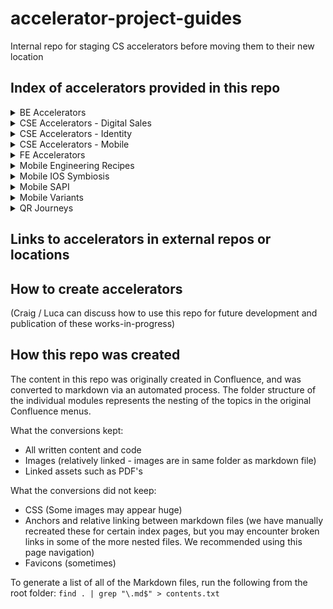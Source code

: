 # accelerator-project-guides
Internal repo for staging CS accelerators before moving them to their new location

## Index of accelerators provided in this repo

<details>
    <summary>BE Accelerators</summary>

Description

* [case-study-wire-mock.md](./be-accelerators/service-virtualisation-mocking-and-proxying-dependencies/case-study-wiremock/case-study-wire-mock.md)
* [customer-implementation-docker-images.md](./be-accelerators/customer-implementation-docker-images/customer-implementation-docker-images.md)
* [how-to-configure-spring-boot-admin-on-kubernetes.md](./be-accelerators/How-to-configure-Spring-Boot-Admin-on Kubernetes/how-to-configure-spring-boot-admin-on-kubernetes.md)
* [service-virtualisation-mocking-and-proxying-dependencies.md](./be-accelerators/service-virtualisation-mocking-and-proxying-dependencies/service-virtualisation-mocking-and-proxying-dependencies.md)
* [test-containers.md](./be-accelerators/test-containers/test-containers.md)

</details>

<details>
    <summary>CSE Accelerators - Digital Sales</summary>

Description



</details>

<details>
    <summary>CSE Accelerators - Identity</summary>

Description



</details>

<details>
    <summary>CSE Accelerators - Mobile</summary>

Description



</details>

<details>
    <summary>FE Accelerators</summary>

Description



</details>

<details>
    <summary>Mobile Engineering Recipes</summary>

Description



</details>

<details>
    <summary>Mobile IOS Symbiosis</summary>

Description



</details>

<details>
    <summary>Mobile SAPI</summary>

Description



</details>

<details>
    <summary>Mobile Variants</summary>

Description



</details>

<details>
    <summary>QR Journeys</summary>

Description



</details>

## Links to accelerators in external repos or locations

## How to create accelerators

(Craig / Luca can discuss how to use this repo for future development and publication of these works-in-progress)

## How this repo was created

The content in this repo was originally created in Confluence, and was converted to markdown via an automated process.  The folder structure of the individual modules represents the nesting of the topics in the original Confluence menus.

What the conversions kept:
    
* All written content and code
* Images (relatively linked - images are in same folder as markdown file)
* Linked assets such as PDF's

What the conversions did not keep:

* CSS (Some images may appear huge)
* Anchors and relative linking between markdown files (we have manually recreated these for certain index pages, but you may encounter broken links in some of the more nested files. We recommended using this page navigation)
* Favicons (sometimes)

To generate a list of all of the Markdown files, run the following from the root folder:  ```find . | grep "\.md$" > contents.txt```